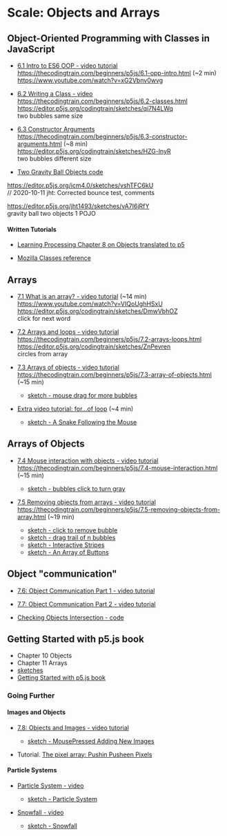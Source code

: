 # Scale: Objects and Arrays

<!-- Some of the videos in this section were created last year and some two years ago. They use different editors for p5.js. All of the concepts should still apply, however, there are some minor changes. If you notice something way off, please let Dan know! -->

## Object-Oriented Programming with Classes in JavaScript

* [6.1 Intro to ES6 OOP - video tutorial](https://www.youtube.com/watch?v=xG2Vbnv0wvg)
https://thecodingtrain.com/beginners/p5js/6.1-opp-intro.html (~2 min)  
https://www.youtube.com/watch?v=xG2Vbnv0wvg  

* [6.2 Writing a Class - video](https://www.youtube.com/watch?v=T-HGdc8L-7w)  
https://thecodingtrain.com/beginners/p5js/6.2-classes.html  
https://editor.p5js.org/codingtrain/sketches/qi7N4LWq  
two bubbles same size

* [6.3 Constructor Arguments](https://www.youtube.com/watch?v=rHiSsgFRgx4)
https://thecodingtrain.com/beginners/p5js/6.3-constructor-arguments.html (~8 min)  
https://editor.p5js.org/codingtrain/sketches/HZG-lnyR  
two bubbles different size

* [Two Gravity Ball Objects code](https://editor.p5js.org/icm4.0/sketches/vshTFC6kU)  

https://editor.p5js.org/icm4.0/sketches/vshTFC6kU  
// 2020-10-11 jht: Corrected bounce test, comments  

https://editor.p5js.org/jht1493/sketches/vA7I6jRfY  
gravity ball two objects 1 POJO

#### Written Tutorials

* [Learning Processing Chapter 8 on Objects translated to p5](https://shiffman.github.io/Learning-p5.js/ch08.html)

* [Mozilla Classes reference](https://developer.mozilla.org/en-US/docs/Web/JavaScript/Reference/Classes)

## Arrays

* [7.1 What is an array? - video tutorial](
https://thecodingtrain.com/beginners/p5js/7.1-what-is-an-array.html) (~14 min)  
https://www.youtube.com/watch?v=VIQoUghHSxU
https://editor.p5js.org/codingtrain/sketches/DmwVbhOZ  
click for next word

* [7.2 Arrays and loops - video tutorial](https://www.youtube.com/watch?v=RXWO3mFuW-I)  
https://thecodingtrain.com/beginners/p5js/7.2-arrays-loops.html  
https://editor.p5js.org/codingtrain/sketches/ZnPevren  
circles from array  

* [7.3 Arrays of objects - video tutorial](https://www.youtube.com/watch?v=fBqaA7zRO58)  
https://thecodingtrain.com/beginners/p5js/7.3-array-of-objects.html (~15 min)  
  - [sketch - mouse drag for more bubbles](https://editor.p5js.org/codingtrain/sketches/1y_xfueO)
  
- [Extra video tutorial: for...of loop](https://youtu.be/Y8sMnRQYr3c?list=PLRqwX-V7Uu6Zy51Q-x9tMWIv9cueOFTFA) (~4 min)

  - [sketch - A Snake Following the Mouse](https://editor.p5js.org/icm/sketches/BkBsybb5X)

## Arrays of Objects

* [7.4 Mouse interaction with objects - video tutorial](https://www.youtube.com/watch?v=TaN5At5RWH8)  
https://thecodingtrain.com/beginners/p5js/7.4-mouse-interaction.html (~15 min)    
  - [sketch - bubbles click to turn gray](https://editor.p5js.org/codingtrain/sketches/lE4ypFpI)

* [7.5 Removing objects from arrays - video tutorial](https://www.youtube.com/watch?v=tA_ZgruFF9k)  
https://thecodingtrain.com/beginners/p5js/7.5-removing-objects-from-array.html (~19 min)
  - [sketch - click to remove bubble](https://editor.p5js.org/codingtrain/sketches/smC4Jedi)
  - [sketch - drag trail of n bubbles](https://editor.p5js.org/codingtrain/sketches/9Ve9S6Mx)
  - [sketch - Interactive Stripes](http://editor.p5js.org/icm/sketches/B1ja76khW)
  - [sketch - An Array of Buttons](http://editor.p5js.org/icm/sketches/BkaTNak3Z)

## Object "communication"

* [7.6: Object Communication Part 1 - video tutorial](https://youtu.be/W1-ej3Wu5zg?list=PLRqwX-V7Uu6Zy51Q-x9tMWIv9cueOFTFA)

* [7.7: Object Communication Part 2 - video tutorial](https://youtu.be/5Q9cA0REztY?list=PLRqwX-V7Uu6Zy51Q-x9tMWIv9cueOFTFA)

* [Checking Objects Intersection - code](http://editor.p5js.org/icm/sketches/S1BbBT13b)

<!-- ## Getting Started with p5.js book
*  Chapters 10 and 11 of [Getting Started with p5.js book](http://amzn.to/2ckixCW) | [Ebook (free with NYU Library login)](https://ebookcentral.proquest.com/lib/nyulibrary-ebooks/detail.action?docID=4333728) | [Code](https://github.com/lmccart/gswp5.js-code) -->
## Getting Started with p5.js book
*  Chapter 10 Objects
*  Chapter 11 Arrays
  * [sketches](https://editor.p5js.org/jht1493/collections/XXXXXXX)
  * [Getting Started with p5.js book](http://amzn.to/2ckixCW) 

### Going Further

#### Images and Objects

* [7.8: Objects and Images - video tutorial](https://youtu.be/i2C1hrJMwz0?list=PLRqwX-V7Uu6Zy51Q-x9tMWIv9cueOFTFA)

  - [sketch - MousePressed Adding New Images](http://editor.p5js.org/icm/sketches/SJzKEak3W)

* Tutorial. [The pixel array: Pushin Pusheen Pixels](https://github.com/itpresidents/icm-help-sessions-2020/blob/master/session-06/session-06-example.md)

#### Particle Systems
* [Particle System - video](https://youtu.be/UcdigVaIYAk)
  - [sketch - Particle System](https://editor.p5js.org/icm/sketches/B1d5xfS5X)

* [Snowfall - video](https://youtu.be/cl-mHFCGzYk)
  - [sketch - Snowfall](https://editor.p5js.org/icm/sketches/HkICgMSqQ)
